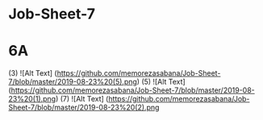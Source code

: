 # Job-Sheet-7
# 6A
(3)
![Alt Text] (https://github.com/memorezasabana/Job-Sheet-7/blob/master/2019-08-23%20(5).png)
(5)
![Alt Text] (https://github.com/memorezasabana/Job-Sheet-7/blob/master/2019-08-23%20(1).png)
(7)
![Alt Text] (https://github.com/memorezasabana/Job-Sheet-7/blob/master/2019-08-23%20(2).png
